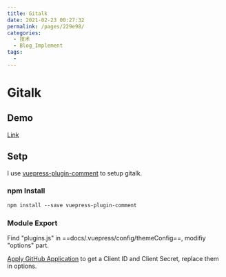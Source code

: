 ```yaml
---
title: Gitalk
date: 2021-02-23 00:27:32
permalink: /pages/229e98/
categories:
  - 技术
  - Blog_Implement
tags:
  - 
---
```

# Gitalk
## Demo
[Link](https://gitalk.github.io/)
## Setp
I use [vuepress-plugin-comment](https://github.com/dongyuanxin/vuepress-plugin-comment) to setup gitalk.
### npm Install
```cl
npm install --save vuepress-plugin-comment
```
### Module Export
Find "plugins.js" in ==docs/.vuepress/config/themeConfig==, modifiy "options" part.

[Apply GitHub Application](https://github.com/settings/applications/new) to get a Client ID and Client Secret, replace them in options.

